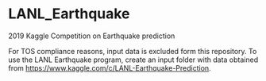 # LANL_Earthquake
2019 Kaggle Competition on Earthquake prediction

For TOS compliance reasons, input data is excluded form this repository. To use the LANL Earthquake program, create an input folder with data obtained from https://www.kaggle.com/c/LANL-Earthquake-Prediction.
